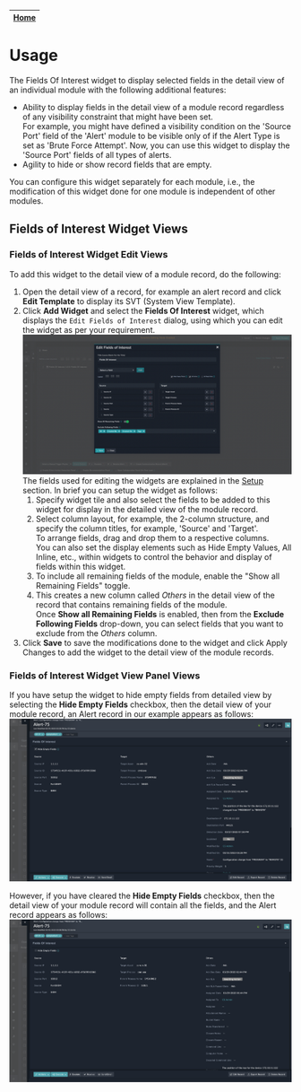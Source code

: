 | [Home](../README.md) |
|--------------------------------------------|

# Usage

The Fields Of Interest widget to display selected fields in the detail view of an individual module with the following additional features:

- Ability to display fields in the detail view of a module record regardless of any visibility constraint that might have been set.  
  For example, you might have defined a visibility condition on the 'Source Port' field of the 'Alert' module to be visible only of if the Alert Type is set as 'Brute Force Attempt'. Now, you can use this widget to display the 'Source Port' fields of all types of alerts.
- Agility to hide or show record fields that are empty.

You can configure this widget separately for each module, i.e., the modification of this widget done for one module is independent of other modules.

## Fields of Interest Widget Views

### Fields of Interest Widget Edit Views

To add this widget to the detail view of a module record, do the following:
1. Open the detail view of a record, for example an alert record and click **Edit Template** to display its SVT (System View Template).
2. Click **Add Widget** and select the **Fields Of Interest** widget, which displays the `Edit Fields of Interest` dialog, using which you can edit the widget as per your requirement.   
   ![](./media/edit-fields-of-interest.png)  
   The fields used for editing the widgets are explained in the [Setup](./setup.md#fields-of-interest-widget-settings) section. In brief you can setup the widget as follows:
    1. Specify widget tile and also select the fields to be added to this widget for display in the detailed view of the module record.
    2. Select column layout, for example, the 2-column structure, and specify the column titles, for example, 'Source' and 'Target'.  
       To arrange fields, drag and drop them to a respective columns.  
       You can also set the display elements such as Hide Empty Values, All Inline, etc., within widgets to control the behavior and display of fields within this widget.
    3. To include all remaining fields of the module, enable the "Show all Remaining Fields" toggle.  
    4. This creates a new column called *Others* in the detail view of the record that contains remaining fields of the module.  
     Once **Show all Remaining Fields** is enabled, then from the **Exclude Following Fields** drop-down, you can select fields that you want to exclude from the *Others* column.
3. Click **Save** to save the modifications done to the widget and click Apply Changes to add the widget to the detail view of the module records. 


### Fields of Interest Widget View Panel Views

If you have setup the widget to hide empty fields from detailed view by selecting the **Hide Empty Fields** checkbox, then the detail view of your module record, an Alert record in our example appears as follows:  
![](./media/detailed-view-hidden.png)

However, if you have cleared the **Hide Empty Fields** checkbox, then the detail view of your module record will contain all the fields, and the Alert record appears as follows:  
![](./media/detailed-view.png)
